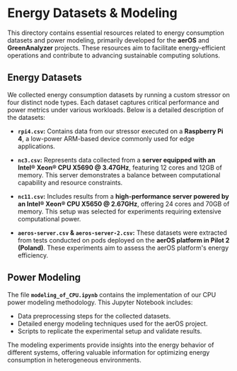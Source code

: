 # **Energy Datasets & Modeling**

This directory contains essential resources related to energy consumption datasets and power modeling, primarily developed for the **aerOS** and **GreenAnalyzer** projects. These resources aim to facilitate energy-efficient operations and contribute to advancing sustainable computing solutions.

## **Energy Datasets**

We collected energy consumption datasets by running a custom stressor on four distinct node types. Each dataset captures critical performance and power metrics under various workloads. Below is a detailed description of the datasets:

- **`rpi4.csv`:**  Contains data from our stressor executed on a **Raspberry Pi 4**, a low-power ARM-based device commonly used for edge applications.  

- **`nc3.csv`:**  Represents data collected from a **server equipped with an Intel® Xeon® CPU X5690 @ 3.47GHz**, featuring 12 cores and 12GB of memory. This server demonstrates a balance between computational capability and resource constraints.  

- **`nc11.csv`:**  Includes results from a **high-performance server powered by an Intel® Xeon® CPU X5650 @ 2.67GHz**, offering 24 cores and 70GB of memory. This setup was selected for experiments requiring extensive computational power.  

- **`aeros-server.csv` & `aeros-server-2.csv`:**  These datasets were extracted from tests conducted on pods deployed on the **aerOS platform in Pilot 2 (Poland)**. These experiments aim to assess the aerOS platform's energy efficiency.

## **Power Modeling**

The file **`modeling_of_CPU.ipynb`** contains the implementation of our CPU power modeling methodology. This Jupyter Notebook includes:  
- Data preprocessing steps for the collected datasets.  
- Detailed energy modeling techniques used for the aerOS project.  
- Scripts to replicate the experimental setup and validate results.  

The modeling experiments provide insights into the energy behavior of different systems, offering valuable information for optimizing energy consumption in heterogeneous environments.